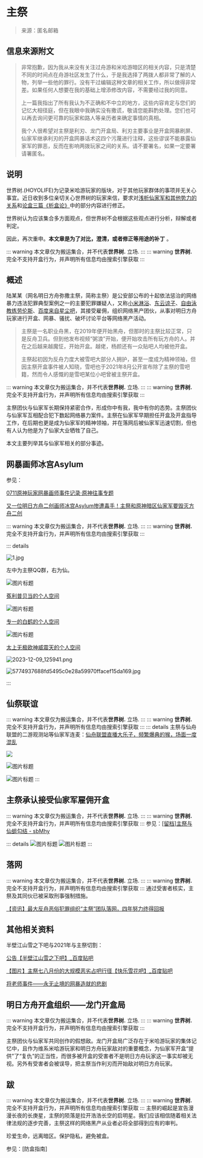 # 主祭
> 来源：匿名邮箱

## 信息来源附文
> 非常抱歉，因为我从来没有关注过舟游和米哈游暗区的相关内容，只是清楚不同的时间点在舟游社区发生了什么，于是我选择了两拨人都非常了解的人物，列举一些他的罪行。没有干过编辑这种文章的相关工作，所以做得非常差。如果任何人想要在我的基础上增添修改内容，不需要经过我的同意。
>
> 上一篇我指出了所有我认为不正确和不中立的地方，这些内容肯定与您们的记忆大相径庭，但在我眼中我确实没有撒谎，敬请您能斟酌处理。您们也可以再去询问更可靠的玩家和路人等亲历者来确定事情的真相。
> 
> 我个人很希望对主祭是利刃、龙门开盒局、利刃主要事业是开盒网暴刷屏、仙家军继承利刃的开盒网暴话术这四个污蔑进行注释，这些谬误不能暴露仙家军的罪恶，反而在影响两拨玩家之间的关系。请不要署名，如果一定要署请署匿名。

## 说明
世界树.(HOYOLIFE)为记录米哈游玩家的版块，对于其他玩家群体的事项并无关心事宜。近日收到多位亲切关心世界树的玩家来信，要求对[浅析仙家军和其他势力的关系](/essay/essay-1)和[论盒三篇《析盒论》](/essay/essay-15)中的部分内容进行修正。

世界树认为应该集合多方面观点，但世界树不会根据这些观点进行分析，辩解或者判定。

因此，再次重申。**本文章是为了对比，澄清，或者修正等用途的补丁** 。

::: warning
本文章仅为搬运集合，并不代表**世界树.** 立场.
:::
::: warning
**世界树.** 完全不支持开盒行为，并声明所有信息均由搜索引擎获取
:::

## 概述

陆某某（网名明日方舟弥撒主祭，简称主祭）是公安部公布的十起依法惩治的网络暴力违法犯罪典型案例之一的主要犯罪嫌疑人，又称[小米淋浴](https://tieba.baidu.com/home/main?id=tb.1.cf1dc273.iR4bnVyrIkVXd5awVpk2HQ)、[东云谅子](https://tieba.baidu.com/home/main?id=tb.1.95fe0fbf.HfIWlIkUQdU1vqpiXx-oaA)、[自由泳教练劳伦斯](https://space.bilibili.com/298070404/)、[百度来自星尘吧](https://space.bilibili.com/676066921)，其接受雇佣，组织网络黑产团伙，从事对明日方舟玩家进行开盒、网暴、骚扰、破坏讨论平台等网络黑产活动。

> 主祭是一名职业舟黑，在2019年便开始黑舟，但那时的主祭比较正常，只是反舟卫兵。但到他发布视频“粥浪”开始，便开始攻击所有玩方舟的人。并在之后越来越魔怔，开始开盒。越佬，杨颜还有一众贴吧人均被他开盒。
> 
> 主祭起初因为反舟力度大被雪吧大部分人拥护，甚至一度成为精神领袖，但因主祭开盒事件被人知晓，雪吧也于2021年8月公开宣布除了主祭的雪吧籍，然而令人感慨的是雪吧某位小吧曾被主祭开盒。

::: warning
本文章仅为搬运集合，并不代表**世界树.** 立场.
:::
::: warning
**世界树.** 完全不支持开盒行为，并声明所有信息均由搜索引擎获取
:::

主祭团伙与仙家军长期保持紧密合作，形成你中有我，我中有你的态势。主祭团伙与仙家军互相配合犯下数起网络暴力案件。主祭在仙家军早期担任开盒及开盒指导工作，在后期也更是成为仙家军的精神领袖，并在落网后被仙家军迅速切割，但也有人认为他是为了仙家大业牺牲了自己。

本文主要列举其与仙家军相关的部分事迹。

## 网暴画师冰宫AsyIum

参见：

[0711原神玩家网暴画师事件记录·原神往事专题](https://zhuanlan.zhihu.com/p/542209491)

[又一位明日方舟二创画师冰宫AsyIum惨遭毒手！主祭和原神暗区仙家军要毁灭方舟二创](https://www.bilibili.com/read/cv17571809)

::: warning
本文章仅为搬运集合，并不代表**世界树.** 立场.
:::
::: warning
**世界树.** 完全不支持开盒行为，并声明所有信息均由搜索引擎获取
:::

::: details

![1.jpg](https://hoyo.life/public/存档/仙WIKI/主祭/263035335b7d3392033bf31352c6e7b229049c38.jpg)

左中为主祭QQ群，右为仙。

![图片标题](https://hoyo.life/public/存档/仙WIKI/主祭/08fd63266f4d830f772b97e278768c8c8efc0715.jpg)

[菟利普贝当的个人空间](https://space.bilibili.com/1627538246/)

![图片标题](https://hoyo.life/public/存档/仙WIKI/主祭/53462b13d059875aad8a566b8a0eb2178c342098.png)

[专一的白鹤的个人空间](https://space.bilibili.com/352121992)

![图片标题](https://hoyo.life/public/存档/仙WIKI/主祭/ee7a827112df4b19b6e69c32d6a0919f26b58109.png)

[太上无极欧神威震天的个人空间](https://space.bilibili.com/3546566591777099/)

![2023-12-09_125941.png](https://hoyo.life/public/存档/仙WIKI/主祭/a33e2f82f6a2fd11c68f54627ebd696712ec85d6.png)

![5774937688fd5495c0e28a59970ffacef15da169.jpg](https://hoyo.life/public/存档/仙WIKI/主祭/558406b074ce439cb8bd344f9d3de2884dfb273e.jpg)

:::

## 仙祭联谊
::: warning
本文章仅为搬运集合，并不代表**世界树.** 立场.
:::
::: warning
**世界树.** 完全不支持开盒行为，并声明所有信息均由搜索引擎获取
:::
::: details
主祭与仙舟联盟的二游观测站等仙家军连麦：[仙舟联盟直播大乐子，频繁爆典的猴，场面一度混乱](https://www.bilibili.com/video/BV1yM4y1j7C3)

![](https://hoyo.life/public/存档/仙WIKI/主祭/48b4fd053b5d3d9b52b9ee8c51de56ab3c3a0f2f.png)

![图片标题](https://hoyo.life/public/存档/仙WIKI/主祭/79cba64d09f86c764e9f97bc9bbc5506bfbc47fa.png)

![图片标题](https://hoyo.life/public/存档/仙WIKI/主祭/dffeeb6d5b4fa49355f9b49fc1265c29619e241b.png)
:::

## 主祭承认接受仙家军雇佣开盒
::: warning
本文章仅为搬运集合，并不代表**世界树.** 立场.
:::
::: warning
**世界树.** 完全不支持开盒行为，并声明所有信息均由搜索引擎获取
:::
参见：[[留档]主祭与仙蛆勾结 - sbMhy](https://bbs.sbmhy.net/d/141-%E7%95%99%E6%A1%A3%E4%B8%BB%E7%A5%AD%E4%B8%8E%E4%BB%99%E8%9B%86%E5%8B%BE%E7%BB%93)

::: details
![图片标题](https://hoyo.life/public/存档/仙WIKI/主祭/e3e68a1d749f28f14d05be5ac9d13976477b77ee.jpg)
![图片标题](https://hoyo.life/public/存档/仙WIKI/主祭/75e6d41ff18e80265b82bb5b23a3d8d7d1976165.jpg)
:::

## 落网
::: warning
本文章仅为搬运集合，并不代表**世界树.** 立场.
:::
::: warning
**世界树.** 完全不支持开盒行为，并声明所有信息均由搜索引擎获取
:::
通过受害者核实，主祭及其同伙已被采取刑事强制措施。

[【资讯】最大反舟恶俗犯罪组织“主祭”团队落网，四年努力终得回报](https://www.bilibili.com/read/cv28144573)

## 其他相关资料

半壁江山雪之下吧与2021年与主祭切割：

[公告【半壁江山雪之下吧】_百度贴吧](https://tieba.baidu.com/p/7515675676)

[【图片】主祭七八月份的大规模恶劣占吧行径【快乐雪花吧】_百度贴吧](https://tieba.baidu.com/p/7972165084)

[将老师事件——永无止境的网暴造就的悲剧](https://www.bilibili.com/read/cv20178427)

## 明日方舟开盒组织——龙门开盒局
::: warning
本文章仅为搬运集合，并不代表**世界树.** 立场.
:::
::: warning
**世界树.** 完全不支持开盒行为，并声明所有信息均由搜索引擎获取
:::

主祭团伙与仙家军共同创作的假想敌。龙门开盒局广泛存在于米哈游玩家的集体记忆中，且作为维系米哈游玩家和明日方舟玩家敌对的重要概念，为仙家军开盒“提供”了“复仇”的正当性，而很多被开盒的受害者不是明日方舟玩家这一事实却被无视。另外有受害者会被误导，把主祭当作利刃而开始敌对明日方舟玩家。

## 跋
::: warning
本文章仅为搬运集合，并不代表**世界树.** 立场.
:::
::: warning
**世界树.** 完全不支持开盒行为，并声明所有信息均由搜索引擎获取
:::
主祭的崛起是宣告漫漫长夜的长庚星，主祭的陨落是拉开浩浩长空的启明星。我们应该相信随着相关法律法规的逐步完善，主祭这样的网络黑产从业者必将全部得到应有的审判。

珍爱生命，远离暗区。保护隐私，避免被盒。

参见：[防盒指南]
